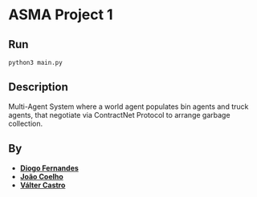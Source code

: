 # ASMA Project 1

## Run

```shell
python3 main.py
```

## Description

Multi-Agent System where a world agent populates bin agents and truck agents, that negotiate via ContractNet Protocol to arrange garbage collection.

## By
- [**Diogo Fernandes**](https://github.com/diogotvf7)
- [**João Coelho**](https://github.com/Jcoelho13)
- [**Válter Castro**](https://github.com/ValterCastro)